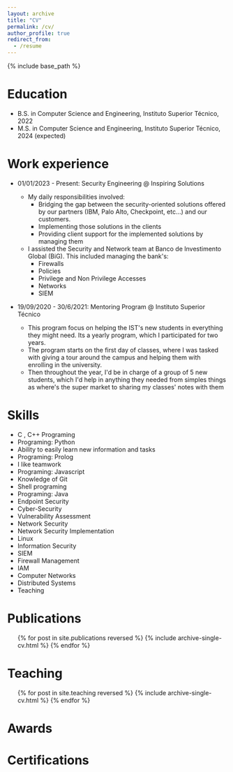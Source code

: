 ```yaml
---
layout: archive
title: "CV"
permalink: /cv/
author_profile: true
redirect_from:
  - /resume
---
```


{% include base_path %}

Education
======
* B.S. in Computer Science and Engineering, Instituto Superior Técnico, 2022
* M.S. in Computer Science and Engineering, Instituto Superior Técnico, 2024 (expected)

Work experience
======

* 01/01/2023 - Present: Security Engineering @ Inspiring Solutions
  * My daily responsibilities involved:
    * Bridging the gap between the security-oriented solutions offered by our partners (IBM, Palo Alto, Checkpoint, etc...) and our customers.
    * Implementing those solutions in the clients
    * Providing client support for the implemented solutions by managing them
  * I assisted the Security and Network team at Banco de Investimento Global (BiG). This included managing the bank's:
    * Firewalls
    * Policies
    * Privilege and Non Privilege Accesses
    * Networks
    * SIEM

* 19/09/2020 - 30/6/2021: Mentoring Program @ Instituto Superior Técnico
  * This program focus on helping the IST's new students in everything they might need. Its a yearly program, which I participated for two years.
  * The program starts on the first day of classes, where I was tasked with giving a tour around the campus and helping them with enrolling in the university.
  * Then throughout the year, I'd be in charge of a group of 5 new students, which I'd help in anything they needed from simples things as where's the super market to sharing my classes' notes with them

Skills
======

* C , C++ Programing
* Programing: Python
* Ability to easily learn new information and tasks
* Programing: Prolog
* I like teamwork
* Programing: Javascript
* Knowledge of Git
* Shell programing
* Programing: Java
* Endpoint Security
* Cyber-Security
* Vulnerability Assessment
* Network Security
* Network Security Implementation
* Linux
* Information Security
* SIEM
* Firewall Management
* IAM
* Computer Networks
* Distributed Systems
* Teaching

Publications
======
  <ul>{% for post in site.publications reversed %}
    {% include archive-single-cv.html %}
  {% endfor %}</ul>
  
  
Teaching
======
  <ul>{% for post in site.teaching reversed %}
    {% include archive-single-cv.html %}
  {% endfor %}</ul>

Awards
======
  <!-- <ul>{% for post in site.teaching reversed %}
    {% include archive-single-cv.html %}
  {% endfor %}</ul> -->

Certifications
======
  <!-- <ul>{% for post in site.teaching reversed %}
    {% include archive-single-cv.html %}
  {% endfor %}</ul> -->
